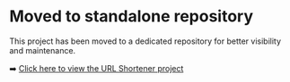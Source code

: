 # Moved to standalone repository

This project has been moved to a dedicated repository for better visibility and maintenance.

➡️ [Click here to view the URL Shortener project](https://github.com/praveen-01/url-shortener)
